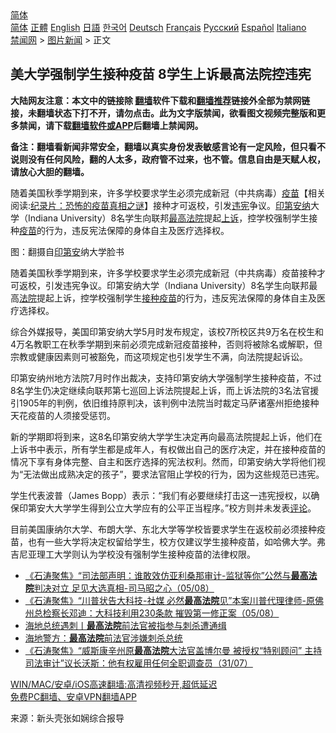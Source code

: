  <!-- 面包屑导航 --> <div class="breadcrumb"><!-- GTranslate: https://gtranslate.io/ -->  <div class="switcher notranslate">  <div class="selected">  <a href="#" onclick="return false;"> 简体</a>  </div>  <div class="option">  <a href="https://www.bannedbook.org" onclick="doGTranslate('zh-CN|zh-CN');jQuery('div.switcher div.selected a').html(jQuery(this).html());return false;" title="简体中文" class="nturl selected"> 简体</a>  <a href="https://www.bannedbook.org/zh-tw/" onclick="doGTranslate('zh-CN|zh-TW');jQuery('div.switcher div.selected a').html(jQuery(this).html());return false;" title="繁體中文" class="nturl"> 正體</a>  <a href="https://www.bannedbook.org/en/" onclick="doGTranslate('zh-CN|en');jQuery('div.switcher div.selected a').html(jQuery(this).html());return false;" title="English" class="nturl"> English</a>  <a href="https://www.bannedbook.org/ja/" onclick="doGTranslate('zh-CN|ja');jQuery('div.switcher div.selected a').html(jQuery(this).html());return false;" title="日本語" class="nturl"> 日語</a>  <a href="https://www.bannedbook.org/ko/" onclick="doGTranslate('zh-CN|ko');jQuery('div.switcher div.selected a').html(jQuery(this).html());return false;" title="한국어" class="nturl"> 한국어</a>  <a href="https://www.bannedbook.org/de/" onclick="doGTranslate('zh-CN|de');jQuery('div.switcher div.selected a').html(jQuery(this).html());return false;" title="Deutsch" class="nturl"> Deutsch</a>  <a href="https://www.bannedbook.org/fr/" onclick="doGTranslate('zh-CN|fr');jQuery('div.switcher div.selected a').html(jQuery(this).html());return false;" title="Français" class="nturl"> Français</a>  <a href="https://www.bannedbook.org/ru/" onclick="doGTranslate('zh-CN|ru');jQuery('div.switcher div.selected a').html(jQuery(this).html());return false;" title="Русский" class="nturl"> Русский</a>  <a href="https://www.bannedbook.org/es/" onclick="doGTranslate('zh-CN|es');jQuery('div.switcher div.selected a').html(jQuery(this).html());return false;" title="Español" class="nturl"> Español</a>  <a href="https://www.bannedbook.org/it/" onclick="doGTranslate('zh-CN|it');jQuery('div.switcher div.selected a').html(jQuery(this).html());return false;" title="Italiano" class="nturl"> Italiano</a>  </div>  </div>      <div class='breadcrumb-sub'><!-- Breadcrumb NavXT 6.3.0 --> <a href="https://www.bannedbook.org/" class="home">禁闻网</a> &gt; <a href="https://www.bannedbook.org/bnews/topimagenews/" class="category">图片新闻</a> &gt; 正文</div></div><h2>美大学强制学生接种疫苗 8学生上诉最高法院控违宪</h2> <p class="notice"><b>大陆网友注意：本文中的链接除 <a href="https://github.com/bannedbook/fanqiang" >翻墙</a>软件下载和<a href="https://github.com/killgcd/justmysocks/blob/master/README.md">翻墙推荐</a>链接外全部为禁网链接，未翻墙状态下打不开，请勿点击。此为文字版禁闻，欲看图文视频完整版和更多禁闻，请下载<a href="https://github.com/bannedbook/fanqiang">翻墙软件或APP</a>后翻墙上禁闻网。</p><p>备注：翻墙看新闻非常安全，翻墙以真实身份发表敏感言论有一定风险，但只看不说则没有任何风险，翻的人太多，政府管不过来，也不管。信息自由是天赋人权，请放心大胆的翻墙。</b></p>  <div class="entry"> <p id="summary">随着美国秋季学期到来，许多学校要求学生必须完成新冠（中共病毒）<span class='wp_keywordlink'><a href="https://www.bannedbook.org/bnews/tculture/20160630/551027.html" title="疫苗" target="_blank">疫苗</a></span>【相关阅读:<a href='https://www.bannedbook.org/bnews/topimagenews/20180408/925060.html' target='_blank'>纪录片：恐怖的疫苗真相之谜</a>】接种才可返校，引发<a href="https://www.bannedbook.org/bnews/tag/%E8%BF%9D%E5%AE%AA/" class="st_tag internal_tag" rel="tag" title="标签 违宪 下的日志">违宪</a>争议。<a href="https://www.bannedbook.org/bnews/tag/%E5%8D%B0%E7%AC%AC%E5%AE%89%E7%BA%B3/" class="st_tag internal_tag" rel="tag" title="标签 印第安纳 下的日志">印第安纳</a>大学（Indiana University）8名学生向联邦<a href="https://www.bannedbook.org/bnews/tag/%e6%9c%80%e9%ab%98%e6%b3%95%e9%99%a2/" class="st_tag internal_tag" rel="tag" title="标签 最高法院 下的日志">最高法院</a>提起<a href="https://www.bannedbook.org/bnews/tag/%E4%B8%8A%E8%AF%89/" class="st_tag internal_tag" rel="tag" title="标签 上诉 下的日志">上诉</a>，控学校强制学生接种<a href="https://www.bannedbook.org/bnews/tag/%e7%96%ab%e8%8b%97/" class="st_tag internal_tag" rel="tag" title="标签 疫苗 下的日志">疫苗</a>的行为，违反宪法保障的身体自主及医疗选择权。</p> <p id="conimg">图：翻摄自<a href="https://www.bannedbook.org/bnews/tag/%E5%8D%B0%E7%AC%AC%E5%AE%89/" class="st_tag internal_tag" rel="tag" title="标签 印第安 下的日志">印第安</a>纳大学脸书</p>  <p>随着美国秋季学期到来，许多学校要求学生必须完成新冠（中共病毒）疫苗接种才可返校，引发违宪争议。印第安纳大学（Indiana University）8名学生向联邦最高<a href="https://www.bannedbook.org/bnews/tag/%e6%b3%95%e9%99%a2/" class="st_tag internal_tag" rel="tag" title="标签 法院 下的日志">法院</a>提起上诉，控学校强制学生<a href="https://www.bannedbook.org/bnews/tag/%E6%8E%A5%E7%A7%8D%E7%96%AB%E8%8B%97/" class="st_tag internal_tag" rel="tag" title="标签 接种疫苗 下的日志">接种疫苗</a>的行为，违反宪法保障的身体自主及医疗选择权。</p> <p>综合外媒报导，美国印第安纳大学5月时发布规定，该校7所校区共9万名在校生和4万名教职工在秋季学期到来前必须完成新冠疫苗接种，否则将被除名或解职，但宗教或健康因素则可被豁免，而这项规定也引发学生不满，向法院提起诉讼。</p>  <p>印第安纳州地方法院7月时作出裁决，支持印第安纳大学强制学生接种疫苗，不过8名学生仍决定继续向联邦第七巡回上诉法院提起上诉，而上诉法院的3名法官援引1905年的判例，依旧维持原判决，该判例中法院当时裁定马萨诸塞州拒绝接种天花疫苗的人须接受惩罚。</p> <p>新的学期即将到来，这8名印第安纳大学学生决定再向最高法院提起上诉，他们在上诉书中表示，所有学生都是成年人，有权做出自己的医疗决定，并在接种疫苗的情况下享有身体完整、自主和医疗选择的宪法权利。然而，印第安纳大学将他们视为“无法做出成熟决定的孩子”，要求法官阻止学校的行为，因为这些规范已违宪。</p>  <p>学生代表波普（James Bopp）表示：“我们有必要继续打击这一违宪授权，以确保印第安大大学学生得到公立大学应有的公平正当程序。”校方则并未发表<span class='wp_keywordlink_affiliate'><a href="https://www.bannedbook.org/bnews/comments/" title="新闻评论" target="_blank">评论</a></span>。</p> <p>目前美国康纳尔大学、布朗大学、东北大学等学校皆要求学生在返校前必须接种疫苗，也有一些大学将决定权留给学生，校方仅建议学生接种疫苗，如哈佛大学。弗吉尼亚理工大学则认为学校没有强制学生接种疫苗的法律权限。</p>  <ul class='op-related-articles' title='相关阅读'> <li><a href='https://www.bannedbook.org/bnews/bannedvideo/20210806/1601249.html' target='_blank'>《石涛聚焦》“司法部声明：谁敢效仿亚利桑那审计-监狱等你”公然与<b>最高法院</b>判决对立 足见大选真相-司马昭之心（05/08）</a></li> <li><a href='https://www.bannedbook.org/bnews/bannedvideo/20210806/1601247.html' target='_blank'>《石涛聚焦》“川普状告大科技-社媒 必然<b>最高法院</b>见”本案川普代理律师-原佛州总检察长邓迪：大科技利用230条款 摧毁第一修正案（05/08）</a></li> <li><a href='https://www.bannedbook.org/bnews/baitai/20210802/1598924.html' target='_blank'>海地总统遇刺丨<b>最高法院</b>前法官被指参与刺杀遭通缉</a></li> <li><a href='https://www.bannedbook.org/bnews/baitai/20210801/1598194.html' target='_blank'>海地警方：<b>最高法院</b>前法官涉嫌刺杀总统</a></li> <li><a href='https://www.bannedbook.org/bnews/bannedvideo/20210801/1597937.html' target='_blank'>《石涛聚焦》“威斯康辛州原<b>最高法院</b>大法官盖博尔曼 被授权“特别顾问” 主持司法审计”议长沃斯：他有权雇用任何全职调查员（31/07）</a></li> </ul> <p class="texttj"> <a href="https://github.com/bannedbook/fanqiang/wiki/V2ray%E6%9C%BA%E5%9C%BA" target="_blank">WIN/MAC/安卓/iOS高速翻墙:高清视频秒开,超低延迟</a><br/> <a href="https://github.com/bannedbook/fanqiang/wiki/%E7%A6%81%E9%97%BB%E7%BD%91%E5%AE%89%E5%8D%93%E7%BF%BB%E5%A2%99%E6%96%B0%E9%97%BBAPP" target="_blank">免费PC翻墙、安卓VPN翻墙APP</a></p><p> 来源：新头壳张如娴综合报导 </p><a name='sharetosocial'></a>  <div style="margin-bottom:5px;padding-bottom:5px;clear:both"> <div id="archive-pix-1" class="banner-ads"> <!-- AuctionX Display platform tag START --> <div id="26318x728x90x621x_ADSLOT2" clicktrack="%%CLICK_URL_ESC%%"></div> <!-- AuctionX Display platform tag END --> </div> <div id="archive-pix-2" class="banner-ads"> <!-- AuctionX Display platform tag START --> <div id="26315x300x250x621x_ADSLOT2" clicktrack="%%CLICK_URL_ESC%%"></div> <!-- AuctionX Display platform tag END --> </div> </div>  <div id="archive-pix-1" class="banner-ads"> <!-- AuctionX Display platform tag START --> <div id="26318x728x90x621x_ADSLOT3" clicktrack="%%CLICK_URL_ESC%%"></div> <!-- AuctionX Display platform tag END --> </div> </div><!--END ENTRY--> 
